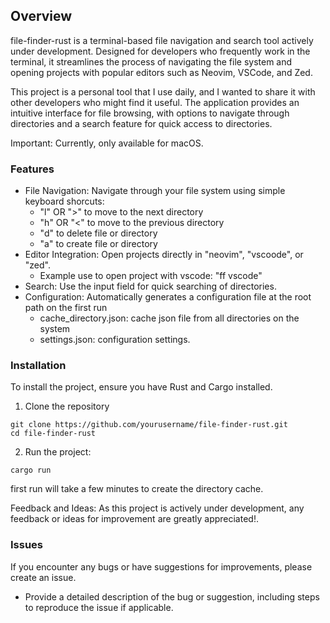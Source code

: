 ## Overview

file-finder-rust is a terminal-based file navigation and search tool actively under development. Designed for developers who frequently work in the terminal, it streamlines the process of navigating the file system and opening projects with popular editors such as Neovim, VSCode, and Zed.

This project is a personal tool that I use daily, and I wanted to share it with other developers who might find it useful. The application provides an intuitive interface for file browsing, with options to navigate through directories and a search feature for quick access to directories.

Important: Currently, only available for macOS.

### Features

- File Navigation: Navigate through your file system using simple keyboard shorcuts:
  - "l" OR ">" to move to the next directory
  - "h" OR "<" to move to the previous directory
  - "d" to delete file or directory
  - "a" to create file or directory
- Editor Integration: Open projects directly in "neovim", "vscoode", or "zed".
  - Example use to open project with vscode: "ff vscode"
- Search: Use the input field for quick searching of directories.
- Configuration: Automatically generates a configuration file at the root path on the first run
  - cache_directory.json: cache json file from all directories on the system
  - settings.json: configuration settings.

### Installation

To install the project, ensure you have Rust and Cargo installed.

1. Clone the repository

```
git clone https://github.com/yourusername/file-finder-rust.git
cd file-finder-rust
```

2. Run the project:

```
cargo run
```

first run will take a few minutes to create the directory cache.

Feedback and Ideas: As this project is actively under development, any feedback or ideas for improvement are greatly appreciated!.

### Issues

If you encounter any bugs or have suggestions for improvements, please create an issue.

- Provide a detailed description of the bug or suggestion, including steps to reproduce the issue if applicable.
